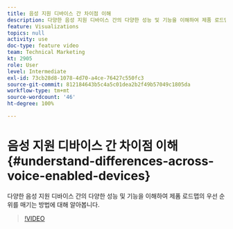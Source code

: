 ```yaml
---
title: 음성 지원 디바이스 간 차이점 이해
description: 다양한 음성 지원 디바이스 간의 다양한 성능 및 기능을 이해하여 제품 로드맵의 우선 순위를 매기는 방법에 대해 알아봅니다.
feature: Visualizations
topics: null
activity: use
doc-type: feature video
team: Technical Marketing
kt: 2905
role: User
level: Intermediate
exl-id: 73cb28d8-1078-4d70-a4ce-76427c550fc3
source-git-commit: 812184643b5c4a5c01dea2b2f49b57049c1805da
workflow-type: tm+mt
source-wordcount: '46'
ht-degree: 100%

---
```


# 음성 지원 디바이스 간 차이점 이해 {#understand-differences-across-voice-enabled-devices}

다양한 음성 지원 디바이스 간의 다양한 성능 및 기능을 이해하여 제품 로드맵의 우선 순위를 매기는 방법에 대해 알아봅니다.

>[!VIDEO](https://video.tv.adobe.com/v/27225/?quality=12&learn=on)
